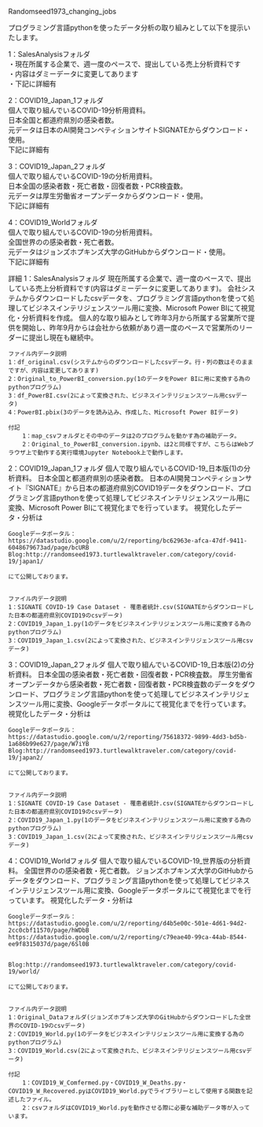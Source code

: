 Randomseed1973_changing_jobs

プログラミング言語pythonを使ったデータ分析の取り組みとして以下を提示いたします。

1：SalesAnalysisフォルダ  
    ・現在所属する企業で、週一度のペースで、提出している売上分析資料です  
    ・内容はダミーデータに変更してあります  
    ・下記に詳細有  
  
2：COVID19_Japan_1フォルダ  
    個人で取り組んでいるCOVID-19分析用資料。  
    日本全国と都道府県別の感染者数。  
    元データは日本のAI開発コンペティションサイトSIGNATEからダウンロード・使用。  
    下記に詳細有
  
3：COVID19_Japan_2フォルダ  
    個人で取り組んでいるCOVID-19の分析用資料。  
    日本全国の感染者数・死亡者数・回復者数・PCR検査数。  
    元データは厚生労働省オープンデータからダウンロード・使用。  
    下記に詳細有
  
4：COVID19_Worldフォルダ  
    個人で取り組んでいるCOVID-19の分析用資料。  
    全国世界のの感染者数・死亡者数。  
    元データはジョンズホプキンズ大学のGitHubからダウンロード・使用。  
    下記に詳細有  








詳細
1：SalesAnalysisフォルダ
    現在所属する企業で、週一度のペースで、提出している売上分析資料です(内容はダミーデータに変更してあります)。
    会社システムからダウンロードしたcsvデータを、プログラミング言語pythonを使って処理してビジネスインテリジェンスツール用に変換、Microsoft Power BIにて視覚化・分析資料を作成。
    個人的な取り組みとして昨年3月から所属する営業所で提供を開始し、昨年9月からは会社から依頼があり週一度のペースで営業所のリーダーに提出し現在も継続中。

    ファイル内データ説明
    1：df_original.csv(システムからのダウンロードしたcsvデータ。行・列の数はそのままですが、内容は変更してあります)
    2：Original_to_PowerBI_conversion.py(1のデータをPower BIに用に変換する為のpythonプログラム)
    3：df_PowerBI.csv(2によって変換された、ビジネスインテリジェンスツール用csvデータ)
    4：PowerBI.pbix(3のデータを読み込み、作成した、Microsoft Power BIデータ)

    付記
        1：map_csvフォルダとその中のデータは2のプログラムを動かす為の補助データ。
        2：Original_to_PowerBI_conversion.ipynb、は2と同様ですが、こちらはWebブラウザ上で動作する実行環境Jupyter Notebook上で動作します。



2：COVID19_Japan_1フォルダ
    個人で取り組んでいるCOVID-19_日本版(1)の分析資料。
    日本全国と都道府県別の感染者数。
    日本のAI開発コンペティションサイト『SIGNATE』から日本の都道府県別COVID19データをダウンロード、プログラミング言語pythonを使って処理してビジネスインテリジェンスツール用に変換、Microsoft Power BIにて視覚化までを行っています。
    視覚化したデータ・分析は  

    Googleデータポータル：https://datastudio.google.com/u/2/reporting/bc62963e-afca-47df-9411-6048679673ad/page/bcURB
    Blog:http://randomseed1973.turtlewalktraveler.com/category/covid-19/japan1/
    
    にて公開しております。
    

    ファイル内データ説明
    1：SIGNATE COVID-19 Case Dataset - 罹患者統計.csv(SIGNATEからダウンロードした日本の都道府県別COVID19のcsvデータ)
    2：COVID19_Japan_1.py(1のデータをビジネスインテリジェンスツール用に変換する為のpythonプログラム)
    3：COVID19_Japan_1.csv(2によって変換された、ビジネスインテリジェンスツール用csvデータ)



3：COVID19_Japan_2フォルダ
    個人で取り組んでいるCOVID-19_日本版(2)の分析資料。
    日本全国の感染者数・死亡者数・回復者数・PCR検査数。
    厚生労働省オープンデータから感染者数・死亡者数・回復者数・PCR検査数のデータをダウンロード、プログラミング言語pythonを使って処理してビジネスインテリジェンスツール用に変換、Googleデータポータルにて視覚化までを行っています。
    視覚化したデータ・分析は  

    Googleデータポータル：https://datastudio.google.com/u/2/reporting/75618372-9899-4dd3-bd5b-1a686b99e627/page/W7iYB
    Blog:http://randomseed1973.turtlewalktraveler.com/category/covid-19/japan2/
    
    にて公開しております。
    

    ファイル内データ説明
    1：SIGNATE COVID-19 Case Dataset - 罹患者統計.csv(SIGNATEからダウンロードした日本の都道府県別COVID19のcsvデータ)
    2：COVID19_Japan_1.py(1のデータをビジネスインテリジェンスツール用に変換する為のpythonプログラム)
    3：COVID19_Japan_1.csv(2によって変換された、ビジネスインテリジェンスツール用csvデータ)
    


4：COVID19_Worldフォルダ
    個人で取り組んでいるCOVID-19_世界版の分析資料。
    全国世界のの感染者数・死亡者数。
    ジョンズホプキンズ大学のGitHubからデータをダウンロード、プログラミング言語pythonを使って処理してビジネスインテリジェンスツール用に変換、Googleデータポータルにて視覚化までを行っています。
    視覚化したデータ・分析は  

    Googleデータポータル：
    https://datastudio.google.com/u/2/reporting/d4b5e00c-501e-4d61-94d2-2cc0cbf11570/page/hWDbB
    https://datastudio.google.com/u/2/reporting/c79eae40-99ca-44ab-8544-ee9f8315037d/page/6Sl0B


    Blog:http://randomseed1973.turtlewalktraveler.com/category/covid-19/world/
    
    にて公開しております。
    

    ファイル内データ説明
    1：Original_Dataフォルダ(ジョンズホプキンズ大学のGitHubからダウンロードした全世界のCOVID-19のcsvデータ)
    2：COVID19_World.py(1のデータをビジネスインテリジェンスツール用に変換する為のpythonプログラム)
    3：COVID19_World.csv(2によって変換された、ビジネスインテリジェンスツール用csvデータ)

    付記
        1：COVID19_W_Comfermed.py・COVID19_W_Deaths.py・COVID19_W_Recovered.pyはCOVID19_World.pyでライブラリーとして使用する関数を記述したファイル。
        2：csvフォルダはCOVID19_World.pyを動作させる際に必要な補助データ等が入っています。